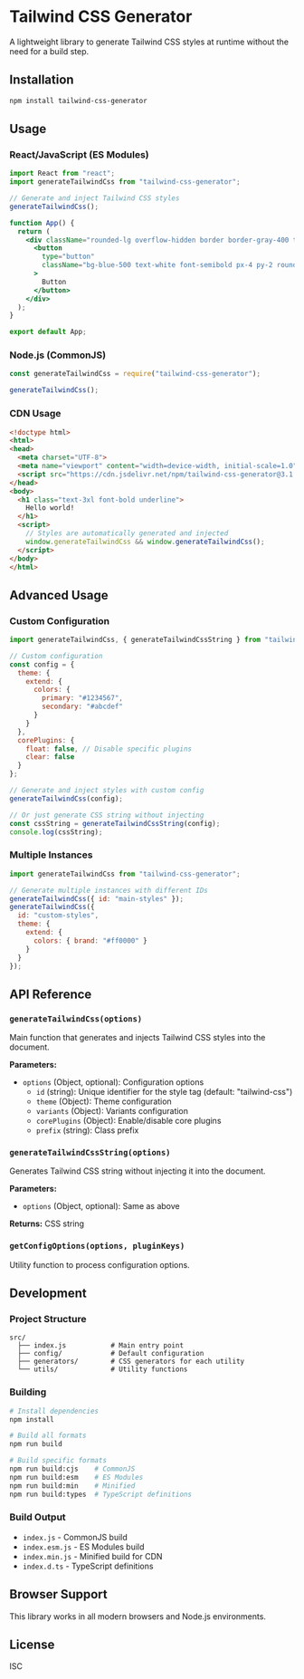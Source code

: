 # Tailwind CSS Generator

A lightweight library to generate Tailwind CSS styles at runtime without the need for a build step.

## Installation

```bash
npm install tailwind-css-generator
```

## Usage

### React/JavaScript (ES Modules)

```jsx
import React from "react";
import generateTailwindCss from "tailwind-css-generator";

// Generate and inject Tailwind CSS styles
generateTailwindCss();

function App() {
  return (
    <div className="rounded-lg overflow-hidden border border-gray-400 text-center p-4">
      <button
        type="button"
        className="bg-blue-500 text-white font-semibold px-4 py-2 rounded mr-2"
      >
        Button
      </button>
    </div>
  );
}

export default App;
```

### Node.js (CommonJS)

```javascript
const generateTailwindCss = require("tailwind-css-generator");

generateTailwindCss();
```

### CDN Usage

```html
<!doctype html>
<html>
<head>
  <meta charset="UTF-8">
  <meta name="viewport" content="width=device-width, initial-scale=1.0">
  <script src="https://cdn.jsdelivr.net/npm/tailwind-css-generator@3.1.2/index.min.js"></script>
</head>
<body>
  <h1 class="text-3xl font-bold underline">
    Hello world!
  </h1>
  <script>
    // Styles are automatically generated and injected
    window.generateTailwindCss && window.generateTailwindCss();
  </script>
</body>
</html>
```

## Advanced Usage

### Custom Configuration

```javascript
import generateTailwindCss, { generateTailwindCssString } from "tailwind-css-generator";

// Custom configuration
const config = {
  theme: {
    extend: {
      colors: {
        primary: "#1234567",
        secondary: "#abcdef"
      }
    }
  },
  corePlugins: {
    float: false, // Disable specific plugins
    clear: false
  }
};

// Generate and inject styles with custom config
generateTailwindCss(config);

// Or just generate CSS string without injecting
const cssString = generateTailwindCssString(config);
console.log(cssString);
```

### Multiple Instances

```javascript
import generateTailwindCss from "tailwind-css-generator";

// Generate multiple instances with different IDs
generateTailwindCss({ id: "main-styles" });
generateTailwindCss({ 
  id: "custom-styles",
  theme: {
    extend: {
      colors: { brand: "#ff0000" }
    }
  }
});
```

## API Reference

### `generateTailwindCss(options)`

Main function that generates and injects Tailwind CSS styles into the document.

**Parameters:**
- `options` (Object, optional): Configuration options
  - `id` (string): Unique identifier for the style tag (default: "tailwind-css")
  - `theme` (Object): Theme configuration
  - `variants` (Object): Variants configuration  
  - `corePlugins` (Object): Enable/disable core plugins
  - `prefix` (string): Class prefix

### `generateTailwindCssString(options)`

Generates Tailwind CSS string without injecting it into the document.

**Parameters:**
- `options` (Object, optional): Same as above

**Returns:** CSS string

### `getConfigOptions(options, pluginKeys)`

Utility function to process configuration options.

## Development

### Project Structure

```
src/
  ├── index.js           # Main entry point
  ├── config/            # Default configuration
  ├── generators/        # CSS generators for each utility
  └── utils/             # Utility functions
```

### Building

```bash
# Install dependencies
npm install

# Build all formats
npm run build

# Build specific formats
npm run build:cjs    # CommonJS
npm run build:esm    # ES Modules  
npm run build:min    # Minified
npm run build:types  # TypeScript definitions
```

### Build Output

- `index.js` - CommonJS build
- `index.esm.js` - ES Modules build  
- `index.min.js` - Minified build for CDN
- `index.d.ts` - TypeScript definitions

## Browser Support

This library works in all modern browsers and Node.js environments.

## License

ISC
